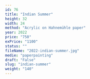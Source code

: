 ```yaml
---
id: 76
title: "Indian Summer"
height: 32
width: 24
method: "Acrylic on Hahnemühle paper"
year: 2022
price: "750"
exPrice: "1100"
status: ""
fileName: "2022-indian-summer.jpg"
medie: "paperpainting"
draft: "False"
slug: "indian-summer"
weight: "140"
---
```

